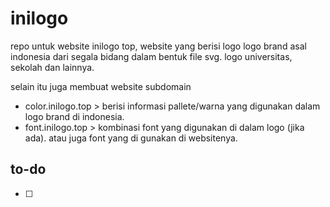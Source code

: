 # inilogo
repo untuk website inilogo top, website yang berisi logo logo brand asal indonesia dari segala bidang dalam bentuk file svg. logo universitas, sekolah dan lainnya.

selain itu juga membuat website subdomain
- color.inilogo.top > berisi informasi pallete/warna yang digunakan dalam logo brand di indonesia.
- font.inilogo.top > kombinasi font yang digunakan di dalam logo (jika ada). atau juga font yang di gunakan di websitenya.
## to-do
- [ ] 
